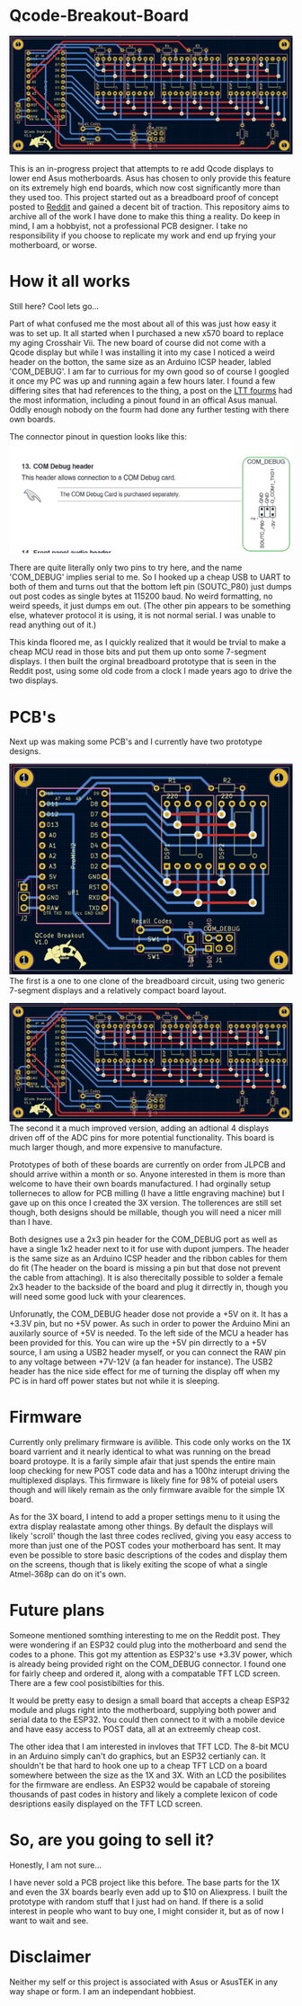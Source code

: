 # Qcode-Breakout-Board

![3X PCB](https://github.com/Sciguy429/Qcode-Breakout-Board/blob/main/Images/Qcode-Breakout-PCB-3X-V1-1.png)

This is an in-progress project that attempts to re add Qcode displays to lower end Asus motherboards. Asus has chosen to only provide this feature on its extremely high end boards, which now cost significantly more than they used too. This project started out as a breadboard proof of concept posted to [Reddit](https://www.reddit.com/r/techsupportmacgyver/comments/16v3af7/asus_removed_qcode_displays_from_low_end/) and gained a decent bit of traction. This repository aims to archive all of the work I have done to make this thing a reality. Do keep in mind, I am a hobbyist, not a professional PCB designer. I take no responsibility if you choose to replicate my work and end up frying your motherboard, or worse.

# How it all works
Still here? Cool lets go...

Part of what confused me the most about all of this was just how easy it was to set up. It all started when I purchased a new x570 board to replace my aging Crosshair Vii. The new board of course did not come with a Qcode display but while I was installing it into my case I noticed a weird header on the botton, the same size as an Arduino ICSP header, labled 'COM_DEBUG'. I am far to currious for my own good so of course I googled it once my PC was up and running again a few hours later. I found a few differing sites that had references to the thing, a post on the [LTT fourms](https://linustechtips.com/topic/1373425-phd-6000-connector-on-asus-mb-what-i-fond/) had the most information, including a pinout found in an offical Asus manual. Oddly enough nobody on the fourm had done any further testing with there own boards.

The connector pinout in question looks like this:
![COM_DEBUG Pinout](https://github.com/Sciguy429/Qcode-Breakout-Board/blob/main/Images/COM_DEBUG-Pinout.png)

There are quite literally only two pins to try here, and the name 'COM_DEBUG' implies serial to me. So I hooked up a cheap USB to UART to both of them and turns out that the bottom left pin (SOUTC_P80) just dumps out post codes as single bytes at 115200 baud. No weird formatting, no weird speeds, it just dumps em out. (The other pin appears to be something else, whatever protocol it is using, it is not normal serial. I was unable to read anything out of it.)

This kinda floored me, as I quickly realized that it would be trvial to make a cheap MCU read in those bits and put them up onto some 7-segment displays. I then built the orginal breadboard prototype that is seen in the Reddit post, using some old code from a clock I made years ago to drive the two displays.

# PCB's
Next up was making some PCB's and I currently have two prototype designs.

![1X PCB](https://github.com/Sciguy429/Qcode-Breakout-Board/blob/main/Images/Qcode-Breakout-PCB-V1-0.png)
The first is a one to one clone of the breadboard circuit, using two generic 7-segment displays and a relatively compact board layout.

![3X PCB](https://github.com/Sciguy429/Qcode-Breakout-Board/blob/main/Images/Qcode-Breakout-PCB-3X-V1-1.png)
The second it a much improved version, adding an adtional 4 displays driven off of the ADC pins for more potential functionality. This board is much larger though, and more expensive to manufacture.

Prototypes of both of these boards are currently on order from JLPCB and should arrive within a month or so. Anyone interested in them is more than welcome to have their own boards manufactured. I had orginally setup tollerneces to allow for PCB milling (I have a little engraving machine) but I gave up on this once I created the 3X version. The tollerences are still set though, both designs should be millable, though you will need a nicer mill than I have.

Both designes use a 2x3 pin header for the COM_DEBUG port as well as have a single 1x2 header next to it for use with dupont jumpers. The header is the same size as an Arduino ICSP header and the ribbon cables for them do fit (The header on the board is missing a pin but that dose not prevent the cable from attaching). It is also therecitally possible to solder a female 2x3 header to the backside of the board and plug it dirrectly in, though you will need some good luck with your clearences.

Unforunatly, the COM_DEBUG header dose not provide a +5V on it. It has a +3.3V pin, but no +5V power. As such in order to power the Arduino Mini an auxilarly source of +5V is needed. To the left side of the MCU a header has been provided for this. You can wire up the +5V pin dirrectly to a +5V source, I am using a USB2 header myself, or you can connect the RAW pin to any voltage between +7V-12V (a fan header for instance). The USB2 header has the nice side effect for me of turning the display off when my PC is in hard off power states but not while it is sleeping.

# Firmware
Currently only prelimary firmware is avilible. This code only works on the 1X board varrient and it nearly identical to what was running on the bread board protoype. It is a farily simple afair that just spends the entire main loop checking for new POST code data and has a 100hz interupt driving the multiplexed displays. This firmware is likely fine for 98% of poteial users though and will likely remain as the only firmware avaible for the simple 1X board.

As for the 3X board, I intend to add a proper settings menu to it using the extra display realastate among other things. By default the displays will likely 'scroll' though the last three codes reclived, giving you easy access to more than just one of the POST codes your motherboard has sent. It may even be possible to store basic descriptions of the codes and display them on the screens, though that is likely exiting the scope of what a single Atmel-368p can do on it's own.

# Future plans
Someone mentioned somthing interesting to me on the Reddit post. They were wondering if an ESP32 could plug into the motherboard and send the codes to a phone. This got my attention as ESP32's use +3.3V power, which is already being provided right on the COM_DEBUG connector. I found one for fairly cheep and ordered it, along with a compatable TFT LCD screen. There are a few cool posistibilties for this.

It would be pretty easy to design a small board that accepts a cheap ESP32 module and plugs right into the motherboard, supplying both power and serial data to the ESP32. You could then connect to it with a mobile device and have easy access to POST data, all at an extreemly cheap cost.

The other idea that I am interested in invloves that TFT LCD. The 8-bit MCU in an Arduino simply can't do graphics, but an ESP32 certianly can. It shouldn't be that hard to hook one up to a cheap TFT LCD on a board somewhere between the size as the 1X and 3X. With an LCD the posibilites for the firmware are endless. An ESP32 would be capabale of storeing thousands of past codes in history and likely a complete lexicon of code desriptions easily displayed on the TFT LCD screen.

# So, are you going to sell it?
Honestly, I am not sure...

I have never sold a PCB project like this before. The base parts for the 1X and even the 3X boards bearly even add up to $10 on Aliexpress. I built the prototype with random stuff that I just had on hand. If there is a solid interest in people who want to buy one, I might consider it, but as of now I want to wait and see.

# Disclaimer
Neither my self or this project is associated with Asus or AsusTEK in any way shape or form. I am an independant hobbiest.
